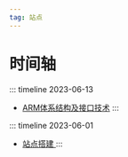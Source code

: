 ```yaml
---
tag: 站点
---
```

# 时间轴
>

::: timeline 2023-06-13
- [ARM体系结构及接口技术](../pages/ARM体系结构及接口技术.md)
::: 

::: timeline 2023-06-01 
- [站点搭建 ](../about/index.md)
:::